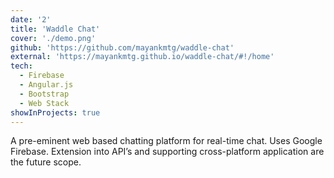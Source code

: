 ```yaml
---
date: '2'
title: 'Waddle Chat'
cover: './demo.png'
github: 'https://github.com/mayankmtg/waddle-chat'
external: 'https://mayankmtg.github.io/waddle-chat/#!/home'
tech:
  - Firebase
  - Angular.js
  - Bootstrap
  - Web Stack
showInProjects: true
---
```


A pre-eminent web based chatting platform for real-time chat. Uses Google Firebase. Extension into API’s and supporting cross-platform application are the future scope.
